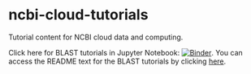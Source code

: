 # ncbi-cloud-tutorials
Tutorial content for NCBI cloud data and computing.

Click here for BLAST tutorials in Jupyter Notebook: [![Binder](https://mybinder.org/badge_logo.svg)](https://mybinder.org/v2/gh/NCBI-Hackathons/ncbi-cloud-tutorials/master?filepath=%2FBLAST%20tutorials%2Findex.ipynb). You can access the README text for the BLAST tutorials by clicking [here](https://github.com/NCBI-Hackathons/ncbi-cloud-tutorials/tree/master/BLAST%20tutorials).
